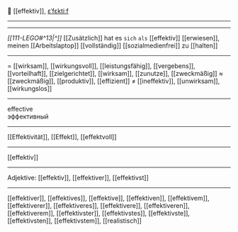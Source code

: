 💪 [[effektiv]], [ɛˈfɛktiːf](https://youglish.com/pronounce/effektiv/german)

---
---

*[[111-LEGO#^13|^]]* [[Zusätzlich]] hat es `sich` `als` [[effektiv]] [[erwiesen]], meinen [[Arbeitslaptop]] [[vollständig]] [[sozialmedienfrei]] zu [[halten]]


---
= [[wirksam]], [[wirkungsvoll]], [[leistungsfähig]], [[vergebens]], [[vorteilhaft]], [[zielgerichtet]], [[wirksam]], [[zunutze]], [[zweckmäßig]]
≈ [[zweckmäßig]], [[produktiv]], [[effizient]]
≠ [[ineffektiv]], [[unwirksam]], [[wirkungslos]]

---
effective  
эффективный

---
[[Effektivität]], [[Effekt]], [[effektvoll]]

---
[[effektiv]]


---
Adjektive: [[effektiv]], [[effektiver]], [[effektivst]]

---
[[effektiver]], [[effektives]], [[effektive]], [[effektiven]], [[effektivem]], [[effektiverer]], [[effektiveres]], [[effektivere]], [[effektiveren]], [[effektiverem]], [[effektivster]], [[effektivstes]], [[effektivste]], [[effektivsten]], [[effektivstem]], [[realistisch]]
